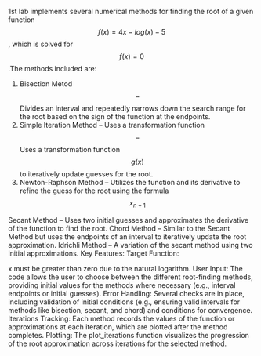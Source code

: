 1st lab implements several numerical methods for finding the root of a given function $$f(x)=4x-log(x)-5$$, which is solved for $$f(x)=0$$.The methods included are:
1. Bisection Metod $$-$$ Divides an interval and repeatedly narrows down the search range for the root based on the sign of the function at the endpoints.
2. Simple Iteration Method – Uses a transformation function $$-$$Uses a transformation function $$g(x)$$ to iteratively update guesses for the root.
3. Newton-Raphson Method – Utilizes the function and its derivative to refine the guess for the root using the formula $$x_{n+1}$$

Secant Method – Uses two initial guesses and approximates the derivative of the function to find the root.
Chord Method – Similar to the Secant Method but uses the endpoints of an interval to iteratively update the root approximation.
Idrichli Method – A variation of the secant method using two initial approximations.
Key Features:
Target Function: 

x must be greater than zero due to the natural logarithm.
User Input: The code allows the user to choose between the different root-finding methods, providing initial values for the methods where necessary (e.g., interval endpoints or initial guesses).
Error Handling: Several checks are in place, including validation of initial conditions (e.g., ensuring valid intervals for methods like bisection, secant, and chord) and conditions for convergence.
Iterations Tracking: Each method records the values of the function or approximations at each iteration, which are plotted after the method completes.
Plotting: The plot_iterations function visualizes the progression of the root approximation across iterations for the selected method.
